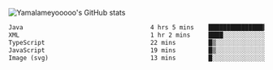 ![Yamalameyooooo's GitHub stats](https://github-readme-stats.vercel.app/api?username=yamalameyooooo&theme=transparent&show_icons=true\&show=reviews,discussions_started,discussions_answered,prs_merged,prs_merged_percentage)

<!--START_SECTION:waka-->

```txt
Java                                   4 hrs 5 mins    ███████████████▓░░░░░░░░░   62.61 %
XML                                    1 hr 2 mins     ████░░░░░░░░░░░░░░░░░░░░░   15.98 %
TypeScript                             22 mins         █▒░░░░░░░░░░░░░░░░░░░░░░░   05.84 %
JavaScript                             19 mins         █▒░░░░░░░░░░░░░░░░░░░░░░░   04.86 %
Image (svg)                            13 mins         █░░░░░░░░░░░░░░░░░░░░░░░░   03.40 %
```

<!--END_SECTION:waka-->
